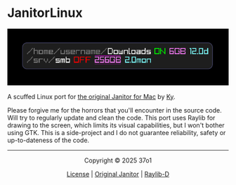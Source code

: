 # JanitorLinux

![alt text](image.png)

A scuffed Linux port for [the original Janitor for Mac](https://github.com/KyNorthstar/JanitorKit/tree/feature/MVP) by [Ky](https://github.com/KyNorthstar).

Please forgive me for the horrors that you'll encounter in the source code. Will try to regularly update and clean the code. This port uses Raylib for drawing to the screen, which limits its visual capabilities, but I won't bother using GTK.
This is a side-project and I do not guarantee reliability, safety or up-to-dateness of the code.

---

<p align="center">Copyright © 2025 37o1</p>
<p align="center">
  <a href="./LICENSE">License</a> |
  <a href="https://github.com/KyNorthstar/JanitorKit/tree/feature/MVP">Original Janitor</a> |
  <a href="https://github.com/schveiguy/raylib-d">Raylib-D</a>
</p>
